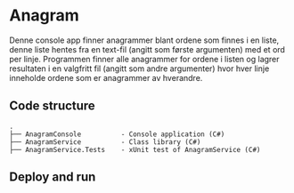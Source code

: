 # Anagram
Denne console app finner anagrammer blant ordene som finnes i en liste, denne liste hentes fra en text-fil (angitt som første argumenten) med et ord per linje.
Programmen finner alle anagrammer for ordene i listen og lagrer resultaten i en valgfritt fil (angitt som andre argumenter) hvor hver linje inneholde ordene som er anagrammer av hverandre.

## Code structure
    .
    ├── AnagramConsole          - Console application (C#) 
    ├── AnagramService          - Class library (C#)
    ├── AnagramService.Tests    - xUnit test of AnagramService (C#) 
## Deploy and run

  
